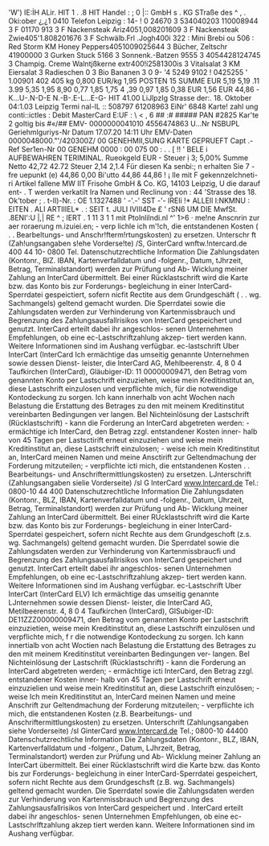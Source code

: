 'W') IE:İH ALir. HIT 1 . .8 HIT Handel : ; 0 |:: GmbH s . KG STraße des ^ , . Oki:ober ¿,¿1 0410 Telefon Leipzig : 14- ! 0 24670 3 534040203 110008944 3 F 01170 913 3 F Nackensteak Ariz4051,008201609 3 F Nackensteak Zwie405'1.808201676 3 F Schwälb.Frl .Jogh400i 322 : Mini Brebi ou 506 : Red Storm KM Honey Peppers4051009025644 3 Bücher, Zeltschr 41900000 3 Gurken Stuck 5166 3 Sonnenk.-Batzen 9555 3 4054428124745 3 Champig. Creme Walntjßkerne extr400!í2581300is 3 Vitalsalat 3 KM Eiersalat 3 Radieschen 0 3 Bio Bananen 3 0 9- '4 5249 9102 ! 0425255 ' 1.00901 402 405 kg 0,800 EUR/kg 1,95 POSTEN 15 SUMME EUR 5,19 5,19 .11 3.99 5,35 1,95 8,90 0,77 1,85 1,75 4 ,39 0,97 1,85 0,38 EUR 1,56 EUR 44,86 -K...U-.N-D-E N.-B-.E-L...E-G- HIT 41.00 LiJlpzIg Strasse der:. 18. Oktober 04:1.03 Leipzig Termi nal-IL :: 508797 61208963 EiNr' 6848 Karte! zahl ung conti::ictles : Debit MasterCard E:UF : \ < , 6 ## :# ##### PAN #2825 Kar'te 2 goltig bis #«/## EMV- 0000000041010 4556474863 U...Nr NSBUPL Geriehmlguriys-Nr Datum 17.07.20 14:11 Uhr EMV-Daten 0000048000."'/420300Z/ 00 GENEHMII,SUNG KARTE GEPRUEFT Capt .- Ref Ser1en-Nr 00 GENEHM 0000 : 00 075 00 : . . [ !! ' BELE i AUFBEWAHREN TERIMINAL. Rueokgeld EUR - Steuer ị 3; 5,00% Summe Netto 42,72 42.72 Steuer 2,14 2,1.4 Für diesen Ka senbi:; n erhalten Sie 7 -fre uepunkt (e) 44,86 0,00 Bi'utto 44,86 44,86 ! ¡ Ile mit F gekennzelchneti-ri Artikel fallene MW IIT Frisohe GmbH & Co. KG, 14103 Leipzig, U die darauf ent- . T werden verkatilt Ira Namen und Reclinung von : 44 'Strasse des 18. Ok'tober ; . t-Il)-Nr. : OE 1.1327488 ' -'.-' SST -'- lREIi !* ALLEIl l:NKMNU : EITEN . ALI ARTIIIEL* . : SEIT t. JULI IVIII4De £ ' rSN6 UM DIE MwfSt. .8ENI':U |,| RE ^ ; IERT . 1 11 3 1 1 mit Ptolnlilndi.nl ^' 1>6 · me!ne Anscnrin zur aer roraerung m.izuiei.en; - verp lichle ich m'!ch, die entstandenen Kosten ( . . Bearbeltungs- und Anschr!fterm!rtungskosten) zu ersetzen. Unterschr ft (Zah!ungsangaben s!ehe Vorderse!te) /S, GinterCard wnftw.!ntercard.de 400 44 10- 0800 Tel. Datenschutzrechtliche Information Die Zahlungsdaten (Kontonr., BIZ. IBAN, Kartenverfalldatum und -folgenr., Datum, tJhrzeit, Betrag, Terminalstandort) werden zur Prüfung und Ab- Wicklung meiner Zahlung an InterCard übermittelt. Bei einer Rücklastschrift wird die Karte bzw. das Konto bis zur Forderungs- begleichung in einer InterCard-Sperrdatei gespeictiert, sofern nicfit Rectite aus dem Grundgeschäft ( . . wg. Sachmangels) geltend gemacht wurden. Die Sperrdatei sowie die Zahlungsdaten werden zur Verhinderung von Kartenmissbrauch und Begrenzung des Zahlungsausfallrisikos von InterCard gespeichert und genutzt. InterCard erteilt dabei ihr angeschlos- senen Unternehmen Empfehlungen, ob eine ec-Lastschriftzahlung akzep- tiert werden kann. Weitere Informationen sind im Aushang verfügbar. ec-lastschrift Uber InterCart (InterCard Ich ermächtige das umseitig genannte Unternehmen sowie dessen Dienst- leister, die InterCard AG, Mehlbeerenstr. 4, 8 0 4 Taufkirchen (InterCard), Gläubiger-ID: 11 00000009471, den Betrag vom genannten Konto per Lastschrift einzuziehen, weise mein Kreditinstitut an, diese Lastschrift einzulosen und verpflichte mich, für die notwendige Kontodeckung zu sorgen. Ich kann innerhalb von acht Wochen nach Belastung die Erstattung des Betrages zu den mit meinem Kreditinstitut vereinbarten Bedingungen ver langen. Bel Nichteinlösung der Lastschrift (Rücklastschrift) - kann die Forderung an InterCard abgetreten werden: - ermächtige ich InterCard, den Betrag zzgl. entstandener Kosten inner- halb von 45 Tagen per Lastsctirift erneut einzuziehen und weise mein Kreditinstitut an, diese Lastschrift einzulosen; - weise ich mein Kreditinstitut an, InterCard meinen Namen und meine Ansctirift zur Geltendmachung der Forderung mitzuteilen; - verpflichte icti mich, die entstandenen Kosten . . Bearbeitungs- und Anschriftermittlungskosten) zu ersetzen. LJnterschrift (Zahlungsangaben sielie Vorderseite) /sl G InterCard www.lntercard.de Tel.: 0800-10 44 400 Datenschutzrechtliche Information Die Zahlungsdaten (Kontonr., BLZ, IBAN, Kartenverfalldatum und -folgenr., Datum, Uhrzeit, Betrag, Terminalstandort) werden zur Prüfung und Ab- Wicklung meiner Zahlung an InterCard übermittelt. Bei einer RUcklastschrift wird die Karte bzw. das Konto bis zur Forderungs- begleichung in einer InterCard-Sperrdatei gespeichert, sofern nicht Rechte aus dem Grundgeschoft (z.s. wg. Sachmangels) geltend gemacht wurden. Die Sperrdatel sowie die Zahlungsdaten werden zur Verhinderung von Kartenmissbraucfi und Begrenzung des Zahlungsausfallrisikos von InterCard gespeichert und genutzt. InterCart erteilt dabei ihr angeschlos- senen Unternehmen Empfehlungen, ob eine ec-Lastschriftzahlung akzep- tiert werden kann. Weitere Informationen sind im Aushang verfügbar. ec-Lastschrift Uber InterCart (InterCard ELV) Ich ermächtige das umseitig genannte LJnternehmen sowie dessen Dienst- leister, die InterCard AG, Metilbeerenstr. 4, 8 0 4 Taufkirchen (InterCard), GISubiger-ID: DE11ZZZ00000009471, den Betrag vom genannten Konto per Lastschrift einzuzietien, weise mein Kreditinstitut an, diese Lastschrift einzulösen und verpflichte mich, f r die notwendige Kontodeckung zu sorgen. Ich kann innertialb von acht Woctien nach Belastung die Erstattung des Betrages zu den mit meinem Kreditinstitut vereinbarten Bedingungen ver- langen. Bel Nichteinlösung der Lastschrift (Rücklastschrift) - kann die Forderung an InterCard abgetreten werden; - ermächtige icti InterCard, den Betrag zzgl. entstandener Kosten inner- halb von 45 Tagen per Lastschrift erneut einzuzielien und weise mein Kreditinstitut an, diese Lastschrift einzulösen; - weise Ich mein Kreditinstitut an, InterCard meinen Namen und meine Anschrift zur Geltendmachung der Forderung mitzuteilen; - verpflichte ich mich, die entstandenen Kosten (z.B. Bearbeitungs- und Anschriftermittlungskosten) zu ersetzen. Unterschrift (Zahlungsangaben siehe Vorderseite) /sl GinterCard www.Intercard.de Tel.; 0800-10 44400 Datenschutzrechtliche Information Die Zahlungsdaten (Kontonr., BLZ, IBAN, Kartenverfalldatum und -folgenr., Datum, LJhrzeit, Betrag, Terminalstandort) werden zur Prüfung und Ab- Wicklung meiner Zahlung an InterCart übermittelt. Bei einer Rücklastschrift wird die Karte bzw. das Konto bis zur Forderungs- begleichung in einer InterCard-Sperrdatei gespeichert, sofern nicht Rechte aus dem Grundgeschsft (z.B. wg. Sachmangels) geltend gemacht wurden. Die Sperrdatel sowie die Zahlungsdaten werden zur Verhinderung von Kartenmissbrauch und Begrenzung des Zahlungsausfallrisikos von InterCard gespeichert und . InterCard erteilt dabei ihr angeschlos- senen Unternehmen Empfehlungen, ob eine ec-Lastschrlftzahlung akzep tiert werden kann. Weitere Informationen sind im Aushang verfügbar.